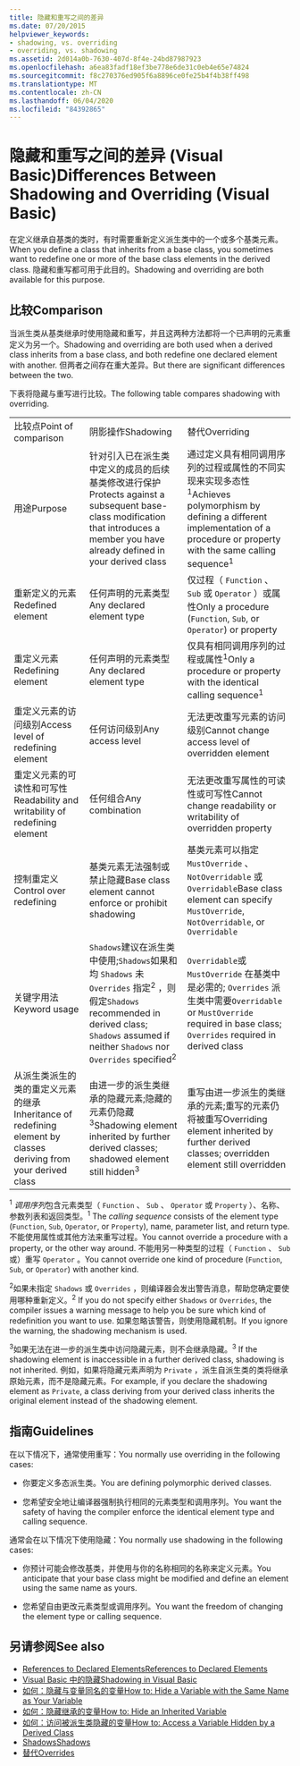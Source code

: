 ```yaml
---
title: 隐藏和重写之间的差异
ms.date: 07/20/2015
helpviewer_keywords:
- shadowing, vs. overriding
- overriding, vs. shadowing
ms.assetid: 2d014a0b-7630-407d-8f4e-24bd87987923
ms.openlocfilehash: a6ea83fadf18ef3be778e6de31c0eb4e65e74824
ms.sourcegitcommit: f8c270376ed905f6a8896ce0fe25b4f4b38ff498
ms.translationtype: MT
ms.contentlocale: zh-CN
ms.lasthandoff: 06/04/2020
ms.locfileid: "84392865"
---
```

# <a name="differences-between-shadowing-and-overriding-visual-basic"></a><span data-ttu-id="0c4cf-102">隐藏和重写之间的差异 (Visual Basic)</span><span class="sxs-lookup"><span data-stu-id="0c4cf-102">Differences Between Shadowing and Overriding (Visual Basic)</span></span>
<span data-ttu-id="0c4cf-103">在定义继承自基类的类时，有时需要重新定义派生类中的一个或多个基类元素。</span><span class="sxs-lookup"><span data-stu-id="0c4cf-103">When you define a class that inherits from a base class, you sometimes want to redefine one or more of the base class elements in the derived class.</span></span> <span data-ttu-id="0c4cf-104">隐藏和重写都可用于此目的。</span><span class="sxs-lookup"><span data-stu-id="0c4cf-104">Shadowing and overriding are both available for this purpose.</span></span>  
  
## <a name="comparison"></a><span data-ttu-id="0c4cf-105">比较</span><span class="sxs-lookup"><span data-stu-id="0c4cf-105">Comparison</span></span>  
 <span data-ttu-id="0c4cf-106">当派生类从基类继承时使用隐藏和重写，并且这两种方法都将一个已声明的元素重定义为另一个。</span><span class="sxs-lookup"><span data-stu-id="0c4cf-106">Shadowing and overriding are both used when a derived class inherits from a base class, and both redefine one declared element with another.</span></span> <span data-ttu-id="0c4cf-107">但两者之间存在重大差异。</span><span class="sxs-lookup"><span data-stu-id="0c4cf-107">But there are significant differences between the two.</span></span>  
  
 <span data-ttu-id="0c4cf-108">下表将隐藏与重写进行比较。</span><span class="sxs-lookup"><span data-stu-id="0c4cf-108">The following table compares shadowing with overriding.</span></span>  
  
||||  
|---|---|---|  
|<span data-ttu-id="0c4cf-109">比较点</span><span class="sxs-lookup"><span data-stu-id="0c4cf-109">Point of comparison</span></span>|<span data-ttu-id="0c4cf-110">阴影操作</span><span class="sxs-lookup"><span data-stu-id="0c4cf-110">Shadowing</span></span>|<span data-ttu-id="0c4cf-111">替代</span><span class="sxs-lookup"><span data-stu-id="0c4cf-111">Overriding</span></span>|  
|<span data-ttu-id="0c4cf-112">用途</span><span class="sxs-lookup"><span data-stu-id="0c4cf-112">Purpose</span></span>|<span data-ttu-id="0c4cf-113">针对引入已在派生类中定义的成员的后续基类修改进行保护</span><span class="sxs-lookup"><span data-stu-id="0c4cf-113">Protects against a subsequent base-class modification that introduces a member you have already defined in your derived class</span></span>|<span data-ttu-id="0c4cf-114">通过定义具有相同调用序列的过程或属性的不同实现来实现多态性<sup>1</sup></span><span class="sxs-lookup"><span data-stu-id="0c4cf-114">Achieves polymorphism by defining a different implementation of a procedure or property with the same calling sequence<sup>1</sup></span></span>|  
|<span data-ttu-id="0c4cf-115">重新定义的元素</span><span class="sxs-lookup"><span data-stu-id="0c4cf-115">Redefined element</span></span>|<span data-ttu-id="0c4cf-116">任何声明的元素类型</span><span class="sxs-lookup"><span data-stu-id="0c4cf-116">Any declared element type</span></span>|<span data-ttu-id="0c4cf-117">仅过程（ `Function` 、 `Sub` 或 `Operator` ）或属性</span><span class="sxs-lookup"><span data-stu-id="0c4cf-117">Only a procedure (`Function`, `Sub`, or `Operator`) or property</span></span>|  
|<span data-ttu-id="0c4cf-118">重定义元素</span><span class="sxs-lookup"><span data-stu-id="0c4cf-118">Redefining element</span></span>|<span data-ttu-id="0c4cf-119">任何声明的元素类型</span><span class="sxs-lookup"><span data-stu-id="0c4cf-119">Any declared element type</span></span>|<span data-ttu-id="0c4cf-120">仅具有相同调用序列的过程或属性<sup>1</sup></span><span class="sxs-lookup"><span data-stu-id="0c4cf-120">Only a procedure or property with the identical calling sequence<sup>1</sup></span></span>|  
|<span data-ttu-id="0c4cf-121">重定义元素的访问级别</span><span class="sxs-lookup"><span data-stu-id="0c4cf-121">Access level of redefining element</span></span>|<span data-ttu-id="0c4cf-122">任何访问级别</span><span class="sxs-lookup"><span data-stu-id="0c4cf-122">Any access level</span></span>|<span data-ttu-id="0c4cf-123">无法更改重写元素的访问级别</span><span class="sxs-lookup"><span data-stu-id="0c4cf-123">Cannot change access level of overridden element</span></span>|  
|<span data-ttu-id="0c4cf-124">重定义元素的可读性和可写性</span><span class="sxs-lookup"><span data-stu-id="0c4cf-124">Readability and writability of redefining element</span></span>|<span data-ttu-id="0c4cf-125">任何组合</span><span class="sxs-lookup"><span data-stu-id="0c4cf-125">Any combination</span></span>|<span data-ttu-id="0c4cf-126">无法更改重写属性的可读性或可写性</span><span class="sxs-lookup"><span data-stu-id="0c4cf-126">Cannot change readability or writability of overridden property</span></span>|  
|<span data-ttu-id="0c4cf-127">控制重定义</span><span class="sxs-lookup"><span data-stu-id="0c4cf-127">Control over redefining</span></span>|<span data-ttu-id="0c4cf-128">基类元素无法强制或禁止隐藏</span><span class="sxs-lookup"><span data-stu-id="0c4cf-128">Base class element cannot enforce or prohibit shadowing</span></span>|<span data-ttu-id="0c4cf-129">基类元素可以指定 `MustOverride` 、 `NotOverridable` 或`Overridable`</span><span class="sxs-lookup"><span data-stu-id="0c4cf-129">Base class element can specify `MustOverride`, `NotOverridable`, or `Overridable`</span></span>|  
|<span data-ttu-id="0c4cf-130">关键字用法</span><span class="sxs-lookup"><span data-stu-id="0c4cf-130">Keyword usage</span></span>|<span data-ttu-id="0c4cf-131">`Shadows`建议在派生类中使用;`Shadows`如果和均 `Shadows` 未 `Overrides` 指定<sup>2</sup> ，则假定</span><span class="sxs-lookup"><span data-stu-id="0c4cf-131">`Shadows` recommended in derived class; `Shadows` assumed if neither `Shadows` nor `Overrides` specified<sup>2</sup></span></span>|<span data-ttu-id="0c4cf-132">`Overridable`或 `MustOverride` 在基类中是必需的; `Overrides` 派生类中需要</span><span class="sxs-lookup"><span data-stu-id="0c4cf-132">`Overridable` or `MustOverride` required in base class; `Overrides` required in derived class</span></span>|  
|<span data-ttu-id="0c4cf-133">从派生类派生的类的重定义元素的继承</span><span class="sxs-lookup"><span data-stu-id="0c4cf-133">Inheritance of redefining element by classes deriving from your derived class</span></span>|<span data-ttu-id="0c4cf-134">由进一步的派生类继承的隐藏元素;隐藏的元素仍隐藏<sup>3</sup></span><span class="sxs-lookup"><span data-stu-id="0c4cf-134">Shadowing element inherited by further derived classes; shadowed element still hidden<sup>3</sup></span></span>|<span data-ttu-id="0c4cf-135">重写由进一步派生的类继承的元素;重写的元素仍将被重写</span><span class="sxs-lookup"><span data-stu-id="0c4cf-135">Overriding element inherited by further derived classes; overridden element still overridden</span></span>|  
  
 <span data-ttu-id="0c4cf-136"><sup>1</sup> *调用序列*包含元素类型（ `Function` 、 `Sub` 、 `Operator` 或 `Property` ）、名称、参数列表和返回类型。</span><span class="sxs-lookup"><span data-stu-id="0c4cf-136"><sup>1</sup> The *calling sequence* consists of the element type (`Function`, `Sub`, `Operator`, or `Property`), name, parameter list, and return type.</span></span> <span data-ttu-id="0c4cf-137">不能使用属性或其他方法来重写过程。</span><span class="sxs-lookup"><span data-stu-id="0c4cf-137">You cannot override a procedure with a property, or the other way around.</span></span> <span data-ttu-id="0c4cf-138">不能用另一种类型的过程（ `Function` 、 `Sub` 或）重写 `Operator` 。</span><span class="sxs-lookup"><span data-stu-id="0c4cf-138">You cannot override one kind of procedure (`Function`, `Sub`, or `Operator`) with another kind.</span></span>  
  
 <span data-ttu-id="0c4cf-139"><sup>2</sup>如果未指定 `Shadows` 或 `Overrides` ，则编译器会发出警告消息，帮助您确定要使用哪种重新定义。</span><span class="sxs-lookup"><span data-stu-id="0c4cf-139"><sup>2</sup> If you do not specify either `Shadows` or `Overrides`, the compiler issues a warning message to help you be sure which kind of redefinition you want to use.</span></span> <span data-ttu-id="0c4cf-140">如果忽略该警告，则使用隐藏机制。</span><span class="sxs-lookup"><span data-stu-id="0c4cf-140">If you ignore the warning, the shadowing mechanism is used.</span></span>  
  
 <span data-ttu-id="0c4cf-141"><sup>3</sup>如果无法在进一步的派生类中访问隐藏元素，则不会继承隐藏。</span><span class="sxs-lookup"><span data-stu-id="0c4cf-141"><sup>3</sup> If the shadowing element is inaccessible in a further derived class, shadowing is not inherited.</span></span> <span data-ttu-id="0c4cf-142">例如，如果将隐藏元素声明为 `Private` ，派生自派生类的类将继承原始元素，而不是隐藏元素。</span><span class="sxs-lookup"><span data-stu-id="0c4cf-142">For example, if you declare the shadowing element as `Private`, a class deriving from your derived class inherits the original element instead of the shadowing element.</span></span>  
  
## <a name="guidelines"></a><span data-ttu-id="0c4cf-143">指南</span><span class="sxs-lookup"><span data-stu-id="0c4cf-143">Guidelines</span></span>  
 <span data-ttu-id="0c4cf-144">在以下情况下，通常使用重写：</span><span class="sxs-lookup"><span data-stu-id="0c4cf-144">You normally use overriding in the following cases:</span></span>  
  
- <span data-ttu-id="0c4cf-145">你要定义多态派生类。</span><span class="sxs-lookup"><span data-stu-id="0c4cf-145">You are defining polymorphic derived classes.</span></span>  
  
- <span data-ttu-id="0c4cf-146">您希望安全地让编译器强制执行相同的元素类型和调用序列。</span><span class="sxs-lookup"><span data-stu-id="0c4cf-146">You want the safety of having the compiler enforce the identical element type and calling sequence.</span></span>  
  
 <span data-ttu-id="0c4cf-147">通常会在以下情况下使用隐藏：</span><span class="sxs-lookup"><span data-stu-id="0c4cf-147">You normally use shadowing in the following cases:</span></span>  
  
- <span data-ttu-id="0c4cf-148">你预计可能会修改基类，并使用与你的名称相同的名称来定义元素。</span><span class="sxs-lookup"><span data-stu-id="0c4cf-148">You anticipate that your base class might be modified and define an element using the same name as yours.</span></span>  
  
- <span data-ttu-id="0c4cf-149">您希望自由更改元素类型或调用序列。</span><span class="sxs-lookup"><span data-stu-id="0c4cf-149">You want the freedom of changing the element type or calling sequence.</span></span>  
  
## <a name="see-also"></a><span data-ttu-id="0c4cf-150">另请参阅</span><span class="sxs-lookup"><span data-stu-id="0c4cf-150">See also</span></span>

- [<span data-ttu-id="0c4cf-151">References to Declared Elements</span><span class="sxs-lookup"><span data-stu-id="0c4cf-151">References to Declared Elements</span></span>](references-to-declared-elements.md)
- [<span data-ttu-id="0c4cf-152">Visual Basic 中的隐藏</span><span class="sxs-lookup"><span data-stu-id="0c4cf-152">Shadowing in Visual Basic</span></span>](shadowing.md)
- [<span data-ttu-id="0c4cf-153">如何：隐藏与变量同名的变量</span><span class="sxs-lookup"><span data-stu-id="0c4cf-153">How to: Hide a Variable with the Same Name as Your Variable</span></span>](how-to-hide-a-variable-with-the-same-name-as-your-variable.md)
- [<span data-ttu-id="0c4cf-154">如何：隐藏继承的变量</span><span class="sxs-lookup"><span data-stu-id="0c4cf-154">How to: Hide an Inherited Variable</span></span>](how-to-hide-an-inherited-variable.md)
- [<span data-ttu-id="0c4cf-155">如何：访问被派生类隐藏的变量</span><span class="sxs-lookup"><span data-stu-id="0c4cf-155">How to: Access a Variable Hidden by a Derived Class</span></span>](how-to-access-a-variable-hidden-by-a-derived-class.md)
- [<span data-ttu-id="0c4cf-156">Shadows</span><span class="sxs-lookup"><span data-stu-id="0c4cf-156">Shadows</span></span>](../../../language-reference/modifiers/shadows.md)
- [<span data-ttu-id="0c4cf-157">替代</span><span class="sxs-lookup"><span data-stu-id="0c4cf-157">Overrides</span></span>](../../../language-reference/modifiers/overrides.md)
